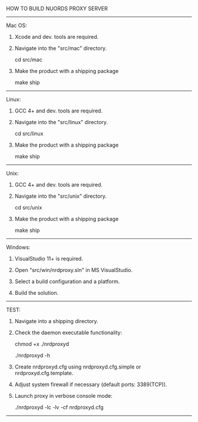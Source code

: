 HOW TO BUILD NUORDS PROXY SERVER

----------------------------------
Mac OS:

1. Xcode and dev. tools are required.

2. Navigate into the "src/mac" directory.  

   cd src/mac

3. Make the product with a shipping package

   make ship

----------------------------------
Linux:

1. GCC 4+ and dev. tools are required.
   
2. Navigate into the "src/linux" directory.  

   cd src/linux

3. Make the product with a shipping package

   make ship

----------------------------------
Unix:

1. GCC 4+ and dev. tools are required.

2. Navigate into the "src/unix" directory.  

   cd src/unix

3. Make the product with a shipping package

   make ship

----------------------------------
Windows:

1. VisualStudio 11+ is required.

2. Open "src/win/nrdproxy.sln" in MS VisualStudio.

3. Select a build configuration and a platform.

4. Build the solution.

----------------------------------
TEST:

1. Navigate into a shipping directory.

2. Check the daemon executable functionality:

   chmod +x ./nrdproxyd    
   
   ./nrdproxyd -h

3. Create nrdproxyd.cfg using nrdproxyd.cfg.simple or nrdproxyd.cfg.template.

4. Adjust system firewall if necessary (default ports: 3389(TCP)).

5. Launch proxy in verbose console mode:

   ./nrdproxyd -lc -lv -cf nrdproxyd.cfg
   
----------------------------------
